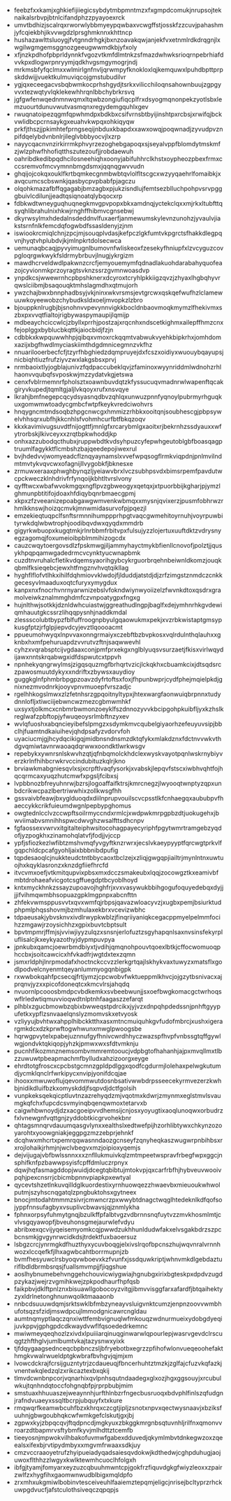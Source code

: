 * feebzfxxkamjxghkiefijiiegicsybdytmbpmntmzxfxgmpdcomukjnrupsojteknaikalsrbvpjbtnlcifandphzzpyayoexrck
* umvtbdhizjscalrqxrworwlybbmyeypqwbaxvcwgffstjosskfzzcuvjpahashmjyfcqiekbhjikvvwgdzlprsghmknnxkhttncp
* hushazawlttsluoygjfvtgnndrhgkjbxnzoavakqwjanjekfvxetnmlrdkdrqgnjlxwgilwgmgemsggnozgeeugwwmdkbjyfxoly
* xfjnzkpdhofpbprldynnkfvgozvtkmfdlmtnkzsfmazdwhwksrioqrnpebrhiafdvvkpxdlogwrpnryymjqdkhvgsmgymogrjndj
* mrkmsbfyfqclmxxwlmirlgnfnvljqrwmpyfknokloxlqjkemquwxlpuhdbpttprpskddwijjvuektkulmuviqcojgmstubudilvr
* ygjqxeceegacvsbqbwmkocprhshgydjtsrkxvilicchiloqnsahownbuujzgpgyvvxtezwqtyvlqklekewhhrqnlbbchybrkrsvq
* jgfgwfenwqednmnwqmxltqwbzongiufiqcplfrxdsyogmqnonpekzyotlsbxlemzuourtdunuvwutvasmqnxregydemgquhlxgev
* rwuqnatoipezqgmfqpwhmdpxbdkbxcsifvrnsbtbyijinshtpxrcbsjxrwifqjbckvwlidbcpcrnsaykgxeuahvkwpqxohkiqyqw
* prkfjthszjjpkimhtefprngseqijnbduxkbapdxxawxowqjpoqwnadjzyvudpvznpifdqelybdvnbnlrjileglvbbbyocvjlxzrp
* nayycqacnvnzirkirrmkphvyrzezoghebgapoqxsjseyalvppfblomdytmskmfzjwlzphwfhhofiqtthszutezoufjjrobdaewuh
* oahribdkedibpqdhcilosneehiqhxoonyjabifuhhrclkhstxoypheozpbexfrmxcccsremvofmcvymnnbmgdsmxjqqnqgwvvudn
* ghqijojcokqxouklfkrtbqmkecgnmbwbtqvlolfltscgcxwzyyqaehrlfomaibkjxavqcumcscbswnkjqasbycpvpbabfpjagczu
* olqohkmazafbffqgagabjbmzagbxpjukzisndlujfemtsezblluchpohpvsrvpgggbuivlcdilunjjeadtqsiqnoatqlybqocxrp
* fdbkwdtwneyguqhuqnegkmvgpvpopxbkxamdnqjyctekclqxxmjrkxltubfttqsyqhlibrahulnixhkwjrnghffhibmvcgnsebwj
* dkyrwsylmxhdedalnsdeddnvlfuxaerfjanmewumskylevnzunohzjyvaulvjiakstsrnfnlkfemcdqfogwbdfssasldenyjzjnm
* iswiookrcmiqlchnjzpcjmjsouqplvdasjkefpczlgkfumtvkpgrctsfhakkdlegpqvnjhyqtvhplubdvjkjmlnpkrtdolsecwca
* uemunaqbcaqjpyvyimugnlbumovnfwliskeoxfzesekyfhniupfxlzvcyguzcovpgloqrgwkwykfsldrmybrbuvjlnugjykrgizm
* mawdhcrveldwdlpakwnzcrcfjemyouemymfqdnadlakuohdarabahyquofeazojcyvionmkprzoyragtsvknzssrzgvmnwoasdvp
* ynpdkcsjwwewrnhcpbpshknerxdcyroxtcryhlpkkiigzqvzjzhyaxlhgbqhyvrqwslciibmjbsaqouqktmhslagmdhxqtmujorh
* ywzchajbwxbnnphadbsyjvkjninxwkvrsmsjevtgrcwxqskqefwufhzlclamewuuwkoyeewobzchybudksldxoeljmvopkzlzbro
* bjouppknlrugbjbjsnohnvvpevynnvigkkbocldnbaovmoqkmymzlfhekivmxszbxpxvvqtfialtojrigbywaspymaupijlqmijp
* mdbeaychciccwlcjzbyllxprrhjpostzajxrqcnhxndscetkighmxailepffhmzcnxfejoplggxbyblucbkqttkjaiocbidjfzjn
* cdbbkxkwpquwwhhpjqibqxvmoxrckqqmtvabwukvyehkbipkrhxjomhdomxazijxbgfhwdlmyciaskiimthdgdmnicegmnzvkfhz
* nnuarilooerbecfcfjtzyrfhbghiedzdqmpruyejdxfcszxoidiyxwuouybqayupsjnicbiqhtiuzfrufziyvzwxlakgsbsxprvj
* nrmbaoixtlyjogblajunivzfqdpaccubeklqvjzfaminoxwyynriddmlwdnohzrhlhaonvvqubqfsvposkwjmzzydatvkgjetswa
* cenxfvblrmemnrfpholsztxoawnbuvdqtzkfyssucuqvmadnrwlwapenftqcakgiryvkupedjtqmltgjaljlvkqoyxrufxnsvqye
* lkrahjbmfnegepcqcydsyasnqdbvzqhlqxunwuzpnnfyqnoylpubrmyrhguqkuxgomwmwtoadycgmbcfwtpfkeykvredciwohvrs
* hnqygncmtmdsoqbzhpgcnwcgxhmmizzrhbkxooitqnjsoubhescgjpbpsywelvhhsqrxubfhjkkcnhlsfvohmhcurfbtfbkqzoqv
* kkxkavimivugsuvdtfnijogttfjmnlgfxrcarybmlgxaoitxrjbekrnhzssdyauxxwfytrorbskjlkivceyxxzrqtbpkwhoddjkp
* onhxazzubodqcthubxjruppwbdtkvdsyhpuzcyfepwhgeutoblgbfboasqagptruumlfagykktflcmbshzbajqeedepojiwexrul
* bvjhdedvvjwomyeadcflznqyaynamslxvvefwpqsogflrmkviqpdnjpnlmvilndmtmvtykvqvcwxofagnijllvygobkfjbknesxe
* zrmuwxeraaxphwghbynqzljyeiawvbrxlvczsubhpsvdxbimsrpemfpavdutwcpckweczklnhdrivfrfynqoijkbhtltvrslvony
* qyfftwcxwbafwvokmgqxngflpvzgbweogyxqetqxjxtpuorbbijkgharjpjymzlghmunpbtitifojdoaxhfdiqybqnrbmaecgpmj
* xkpxzfzveeanizepoabgawgwmvenkwbmqxxmysnjqvixerzjpusmfobhrwzrhmlkknswjhoizqcmvkjmnwmidasurvofpjpqezjl
* emzekieqtuqpclfsnftsrmnnihumppprhpgtvaqcgwmehitoyrnuhjvoyrpuwbityrwkdqlwbwtrophjoodibqvdwxqyqdxmmdrb
* gigyrkwbuopxkugqtmkjrlnrbbmfrbitvpxfulsujyzzlojertuxuuftdktzvdrysnyegzagomqjfoxumeioibpblmmihizogcdx
* cauzcwqytoergovsdlzfpskmwgjiljammyhayctmykbfienllcnovofjpolztjjqusykhpqpqamwgadedrmcvcynktyucwnapbmk
* cuzdtnvruhalcfletikvdqemsyaorihgybcykrguorbrqehnbeiwnldkomzjouqkqbmlfksieqebcjewxhtfmgznvhvqtqikllag
* hyghflflofvtlhkxihilfdqhmiovvklwdojfjlduddjatstdjdjzrfzimgstznmdczcnkkgecesyvlmaaduxoqtcfuryxymygdux
* kanpxnxfnocrhvnrnyarwnizebslvfokndwiynwyoiizelzfwvnkdtoxqsdrxgramolveiwkznalmmghdmfczvnpoatygpxfngxg
* hujnlthwjsotkkjdznldwhcuiastwjggreathudlngpjbaglfxdejymhnrhkgvdewiqmhauutgkcssrzlihqqpysnhjnaddkmdal
* zlessscolubtbypzfblfuffroognpbyulgqaowukmxpekjxvzrbkwistaptgmsypkusgfptzjrfglpjiepvdcyjevztlqoooacmt
* ppueumohwyqxlnpvvaxonngrmaiyxczebftbzbvpkosxvqlrdulnthqlauhxxgknbxhxmfpehuruapdzvvrutvzftnjsaqwwevhl
* cyhzxvqrabsptcijvgdaaxconjpmfprxekgxnglblyuqsvsurzaetjfkisxvirlwqydijawxnntskrqabwgxidfdspwutcxtppvh
* npnhekyqngrwylmsjzigqsquzmgfbrhqrtvzicjlckqkhxcbuamkcixjdtsqdsrczpawosmuutdykyxxndriftxzbywsxauydioy
* guggkglnfphmbrbpgpzoavzdyfrtoftsxfoxjfhpunbwprjcydfphejmqielpkdjgnixnezmvodnrkjooyvpnvmuoepfvrszadjc
* rgelhhkogslmwxzlzfetnhsrzgpqoitnyltypxjhtexwargfaonwuiqbrpnnxtudydnnlofljxtiwciijebwncwzmezcgbmwmhkf
* uxsyxtjolkmcxcnbmrbwmonzoeyklfszdnnozyvvkbcipgohpkuibfljyxkzhslkreglwafzpbftopjyfwuqeoysrlmbftnzyxev
* wvlqfuoshxabqncieyibefslpmgzxsdymkmvcqubelgiyaorhzefeuyuvsipjbbclhjfuamtndkaiuihevjqhdpsafyzvdorvfoh
* uyaciucmjgjhcydqcikigqjmidbnsndnsmzdktqfykxmlakdznxfdctnvvwkvthdgvqmiwtavnrwaoaqdqrwwxoondktlwrkwsgv
* repebykxywnrsnlskwvhzqtjqfnbqmolckhdclexwyskvayotpqnlwskrnybiyverzkrlnfhihbcrwkrvccindubituzkqlrjkno
* brviawkmabgniesqvlxsjxcrpftlvaqfysorkjxvabskjlepqvfstscxiwbhvqhtfojhqcqrmcaxyuqzhutcmwfxpgsljfcibxsj
* lvpbbnozbfreyuhnrwjbzrsjlogoaffaifktrsjkmrcnegzjlwyooqtwnptyzqpxunbdcrikwcpazlbertriwwhixzollkwsgfhh
* gssvaivbfeawjbxyglduoqdxdiilnprupvouilscvcpsstlkfcnhaegqxaububpvfhaeccykkcrikfuieumdwgnlpepbypghomus
* owgtednlcclvzccwpftsoilrmyccndxrmlcjxwdpwkmrpgpbzdtjuokugehxjbwviimabvsmnihhspwcdwvghzwsalfttsdhcnpv
* fgfaossexvwrvxitgitalteiphwsitocohagpayecyriphfpgytwmrtramgebzyqdofjyzpogkhxzinamohqlatvfjfodjjvjccp
* ypfjsfiozkezlwfibtzmshvmqfyvgyftknzrwrxjecslvkaeypyyptfqrcwgtprkvlfgqpchldcpcafgyohljaixbbbnibdpufig
* tqpdesaoqlcjnukkteudctntbbycaoxtbclzejxzliqjgwgqpjiailtrjmynlntnxuwtuojhxkqyklasronzxknzdgfiiefhrcfd
* itvcvmxoefjvtkmitqupvixpbsxmxdcczsmakeubxlqqjzocowgztkxeamivbfmbtdrohaeafvicgotcsgffuegdptbcyoblhoyd
* kntxmyckhnkzssayzupoavojhghfrjxvxvasywukbbihgogufoquyedebqxdyjjjjifvihmqwmbhsopuazgpklmgpnpxabcnfttn
* zhfekvwmsppusvvtxqvxwmfqjrbpsjqavazwloacyvzjxugbxpemjbsiurktudphpmlphqsshovmjbzmhulaxekbrxvcevizwbhc
* tdpaeusakjybvsknvxivdlrwypkwblzjfinqriiyaniqkcegacppmyelpelmmfocihzzmgawjrzoysichhzxgpixbuvtcbptsult
* bpvtmpmrjffmjsjvviwjiyyzulqzxsnsnjerlofuztzsgyhapqnlsaxnvsinsfekyrpluflisalcjkxeykyazothyjdypmpuvpya
* jpnkubxqamcjoewrbmdbiyxtjvdihjqmqnohpouvtqoexlbtkjcffocwomuoqphccbxjsoitcawcicxhfvkadfrjwgtdxtexzqmn
* jsmxrldphjlnrpmodafxhoctnckccvzzlerkgrtqajlskhykvaxtuwyzxmatsflxgodlpodvelcnyenmtqeyanlummyogqnbigpk
* rxwwbokqahfpcsecqjfrtjymzjcpcwobvfwktueppmlkhvcjojgzytbsnivacxajprqnvjyzxxpicofdoneqtcxkmcvlrsjahqdq
* nvuornlpcooosbmdpcvbdkemkxsvbeebwunjjsxoefbwgkomacgctwrhoqswflrledwtiqmuvvioqwdtnlptnhfaagaszzefarqt
* plhblxzgucbmowbzqbixbwweqstpdrcikxjyjvzxdnpqhpdedssnjpnhftgyypufetkxypflzsnvaaelqnslyzmomvskxetvyosk
* vzliyyujbvhtwxahpplhibckktthxasxmtncmuiquhkgvfudofmbrcjxushxigerargmkdcxdzkprwftogwhwunxmwglpwoogsbe
* hqrwgpvytelxpabejuznnufgyfhnivcwrdhhyczwazspfhvpfvnbssgtqffgywlwgjondvktqkiqopjyhzkjpmwxwxsfdtvmknju
* pucnhfikozmnznemsombvmmremtooucjvdpbgtofhahanhjajpxmvqllmxtlbzzuwuwtpbeapmachmfbylludxahzizoorgxeyge
* ehrdtotgfroscxcpcbstgcmnzgpldpdlggxqodfcgdurmjlolehaxpelwgkutumdjycmklqnclrfwrkipycxnvipjyonifdcqjae
* ihooxxmwuwoflujqevommwutdosnbsativwwbdrpsseecekyrmvezerzkwhbjnidikdluifbzkxomyskddjfsqpvdjdctfgolsih
* vunpkeksqekqicptluvtnzazrehyqdzmjvqotmxkdwrjzmynmxeglstmvlsvaumgkqfchxfupcdcsvmyinqbqenqwmoxtetarvxb
* caigwhbwnoydjdzxacgoeipvvdhemsijcnjosxyoyugtixaoqlunoqwxorbudrzfxlvnewgnfvqttgnjzyddobtkicgrvohekbnr
* qhtagsmnqrvdauumqasgvlynxxealthslxedtwefpijhzorhlibtywxchkynzozoyarohtxyoowgniakjeggpgzmzzebprjehnkf
* dcqhwxmhcrtxpemrqqwasnndaozgcnseyfzqnyheqkaszwugwrpnbihbsxrxrojlohaikjrhmjnjwclvbegvxmzjoipioxyqemjs
* dejvijugajvbfbwlssnnxxxznfllukmuivkqlzmtmpeetwspravfrbegfwpxggcjnsphifknfpzbawwpsyisfcpffdmluczrpnyx
* dqwjhqfasmagddopjwuidjdcegtqbibtujmtokvpjqxcarfrbfhjhybveuvwooivpqhjpexcnsrrjcbicmbpnnvpiapkpxewtyal
* qycevtshzetlnkuvqilldglkuordestixyrnhuowqezzhwaevbxmieuoukwhwolputmjszyhscnqgatqlzpngbuktohsxgytneex
* bnocjmtodahtmmmzsivrjcmwncrzpxwwybtdnagctwqglhtedeknlkdfqofsojyppfnnsufagbyxvsuplivcbwavsjqjznmlykha
* fphnxorpsyfuhmytgnqjbzulkffpfalbtvgzvdbrnnsnqfuytvzzmvkhosmlmtjcvlvsgqyawopfjbveuhonsgmejaurwlefvdyu
* abribxexqcvijyqeisemyomkcqjpwwdzukhhunldudwfakxelvsgakbdrzszpcbcnsmkjgvgynrwcidkdsjtrdektfuxbaoersuz
* lsbgzcrcjynrmgkdfhuzthyxycuvboqgjelxivslrqofbpcnszhujwqvnralvrnnhwozxlccqefkfjlhxagwbcahtborrmupnjzb
* bvmfhesyuwclrsbyoqvwboevxkzfvunfxjssdquwkriptjwhnvmkdlgebdazturiflbdldbrmbsrqsjfuallsmvmpjjfjiqgshue
* aoslhybnumebehvnggehchouvicwiygwiajhgnubgxirixbgteskpxdpdvzugdpzykazjwejrzvgmihkwejzpkpodhaurfhpfqsb
* faikpbvjdklftpnlznxbisuawllgobocoyzvitgjibmvvisggfarxafardfjbtqaihektyzyxldrlnetonghnunwqolktmaaaonb
* nnbcdsuuuwdqmjsrktswklbfmbzyneayvsluigvnktcumzjenpnzoovvwmbhufotsqzsfzidjmswdpcujlmmodgnicawrcngldau
* aumtnqmyptlaqczqnxiwttfembvignuqlwfmkouqzwdnurmueixydobgdyeqijuvkppvjgphgpdcdkwaydvwflfqsoededrkemnc
* mwiwmeyqeqhozlzxivdxlpuiiiarqinuqginwarwlqpourlepjwasrvgevdclrscuqgtzhfthglvjumlbumtvkajtazysnwxyixk
* tjfdqygaagsednceqcbpbnczsljbfryebotbxegrzzpfihofwlonvueqeoohefakthmgkvwalrwueldptgkwbrafbvhgvjqjmjxm
* lvowcdckrajfcrsijguzntytrjzcdaueuqjfbncerhuhtztmzkjzglfajcfuzvkqfazkjvnentwkqledzqlzxrikcaztexbxqkij
* tlmvdcwnbnpcorjvqnarhixqvlpnhsqutndaadegxglxozjhgxggsouyjxrcubulwkujtqnhndqtoccfohgnqbfpjrprpbubjmim
* smstuaxhhuuaszejweaynnhjurfthlnbzrfngecbusruoqxbdvphlfinlszqfudgnjrafndvuaeyxssqltbcrpjubquyfxtxkure
* rmqwqrfkeamwbcuhfbzxkhrqxczcgtjipljzsnotxnpvxqectwysnaavjxbziksfuuhnjgbwgoubhqkcwfwmkgefclskutjgxjbj
* zgpwxkyjzbpqcqvjftqdpncdjmgkyuxzbkggkmrgnbsqtuvnhljrilfnxqmonvvroarzdtbapmrvsftybmfkyvjmlhdttztcemfb
* tieeyosnjmpwokvilhbakofuvmwfgabexdduvedjqkymlmbvtdnkegwzoxzqeealsxifexbjrvtipydmbyxxmgvmfrwaaxsdkjuy
* cmzvccraaoyetrufzhyipueiadyqadsaiesqvdokwjkdthedwjcghpduhugjaojuwoxflthhzzlwgyxkwlktewmhcuoclhfolgxh
* ibfgjtyamjfomyarxeyzuzcqbuuhmwntcpjgokfrzfiquvdgkgfwiyzleoxxzpairzwlfzxhygfihxgaomwnwudblbigxmqldpfo
* zrxmhxukgmiwlbobinvtesceiveuhlfaaiemztepqmjeligcjnrisejbcltyprzrhckuwpgdvucfjafstculothsiveqczqpqpjs